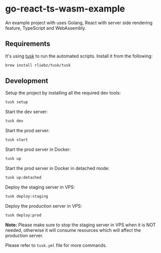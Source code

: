 # go-react-ts-wasm-example

An example project with uses Golang, React with server side rendering feature, TypeScript and WebAssembly.

## Requirements

It's using [tusk](https://github.com/rliebz/tusk) to run the automated scripts. Install it from the following:

```sh
brew install rliebz/tusk/tusk
```

## Development

Setup the project by installing all the required dev tools:

```sh
tusk setup
```

Start the dev server:

```sh
tusk dev
```

Start the prod server:

```sh
tusk start
```

Start the prod server in Docker:

```sh
tusk up
```

Start the prod server in Docker in detached mode:

```sh
tusk up:detached
```

Deploy the staging server in VPS:

```sh
tusk deploy:staging
```

Deploy the production server in VPS:

```sh
tusk deploy:prod
```

**Note:** Please make sure to stop the staging server in VPS when it is NOT needed, otherwise it will consume resources which will affect the production server.

Please refer to `tusk.yml` file for more commands.
